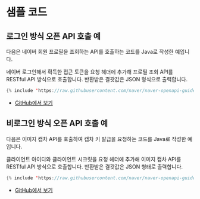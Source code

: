 # 샘플 코드

## 로그인 방식 오픈 API 호출 예

다음은 네이버 회원 프로필을 조회하는 API를 호출하는 코드를 Java로 작성한 예입니다.

네이버 로그인해서 획득한 접근 토큰을 요청 헤더에 추가해 프로필 조회 API를 RESTful API 방식으로 호출합니다. 반환받은 결괏값은 JSON 형식으로 출력합니다.

```java
{% include 'https://raw.githubusercontent.com/naver/naver-openapi-guide/draft/sample/java/APIExamMemberProfile.java' %}
```
- [GitHub에서 보기](https://github.com/naver/naver-openapi-guide/blob/draft/sample/java/APIExamMemberProfile.java)

## 비로그인 방식 오픈 API 호출 예

다음은 이미지 캡차 API를 호출하여 캡차 키 발급을 요청하는 코드를 Java로 작성한 예입니다.

클라이언트 아이디와 클라이언트 시크릿을 요청 헤더에 추가해 이미지 캡차 API를 RESTful API 방식으로 호출합니다. 반환받은 결괏값은 JSON 형태로 출력합니다.

```java
{% include 'https://raw.githubusercontent.com/naver/naver-openapi-guide/master/sample/java/ApiExamCaptchaNkey.java' %}
```

- [GitHub에서 보기](https://github.com/naver/naver-openapi-guide/blob/master/sample/java/ApiExamCaptchaNkey.java)